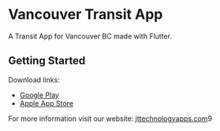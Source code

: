 # Vancouver Transit App

A Transit App for Vancouver BC made with Flutter.

## Getting Started

Download links: 

- [Google Play](https://play.google.com/store/apps/details?id=com.transitappvancouver.transitapp)
- [Apple App Store](https://apps.apple.com/us/app/vancouver-transit-real-time/id1537352935)

For more information visit our website:
[jttechnologyapps.com](https://jttechnologyapps.com/)9